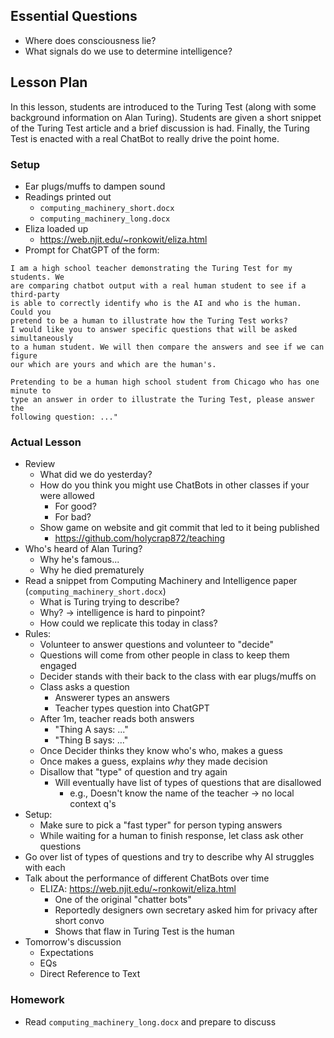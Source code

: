 ## Essential Questions

- Where does consciousness lie?
- What signals do we use to determine intelligence?

## Lesson Plan

In this lesson, students are introduced to the Turing Test (along with some
background information on Alan Turing). Students are given a short snippet of
the Turing Test article and a brief discussion is had. Finally, the Turing Test
is enacted with a real ChatBot to really drive the point home.

### Setup

- Ear plugs/muffs to dampen sound
- Readings printed out
    - `computing_machinery_short.docx`
    - `computing_machinery_long.docx`
- Eliza loaded up
    - https://web.njit.edu/~ronkowit/eliza.html
- Prompt for ChatGPT of the form:
```
I am a high school teacher demonstrating the Turing Test for my students. We
are comparing chatbot output with a real human student to see if a third-party
is able to correctly identify who is the AI and who is the human. Could you
pretend to be a human to illustrate how the Turing Test works?
I would like you to answer specific questions that will be asked simultaneously
to a human student. We will then compare the answers and see if we can figure
our which are yours and which are the human's.

Pretending to be a human high school student from Chicago who has one minute to
type an answer in order to illustrate the Turing Test, please answer the
following question: ..."
```

### Actual Lesson

- Review
    - What did we do yesterday?
    - How do you think you might use ChatBots in other classes if your were allowed
        - For good?
        - For bad?
    - Show game on website and git commit that led to it being published
        - https://github.com/holycrap872/teaching
- Who's heard of Alan Turing?
    - Why he's famous...
    - Why he died prematurely
- Read a snippet from Computing Machinery and Intelligence paper (`computing_machinery_short.docx`)
    - What is Turing trying to describe?
    - Why? -> intelligence is hard to pinpoint?
    - How could we replicate this today in class?
- Rules:
    - Volunteer to answer questions and volunteer to "decide"
    - Questions will come from other people in class to keep them engaged
    - Decider stands with their back to the class with ear plugs/muffs on
    - Class asks a question
        - Answerer types an answers
        - Teacher types question into ChatGPT
    - After 1m, teacher reads both answers
        - "Thing A says: ..."
        - "Thing B says: ..."
    - Once Decider thinks they know who's who, makes a guess
    - Once makes a guess, explains _why_ they made decision
    - Disallow that "type" of question and try again
        - Will eventually have list of types of questions that are disallowed
            - e.g., Doesn't know the name of the teacher -> no local context q's
- Setup:
    - Make sure to pick a "fast typer" for person typing answers
    - While waiting for a human to finish response, let class ask other questions
- Go over list of types of questions and try to describe why AI struggles with each
- Talk about the performance of different ChatBots over time
    - ELIZA: https://web.njit.edu/~ronkowit/eliza.html
        - One of the original "chatter bots"
        - Reportedly designers own secretary asked him for privacy after short convo
        - Shows that flaw in Turing Test is the human
- Tomorrow's discussion
    - Expectations
    - EQs
    - Direct Reference to Text

### Homework

- Read `computing_machinery_long.docx` and prepare to discuss
